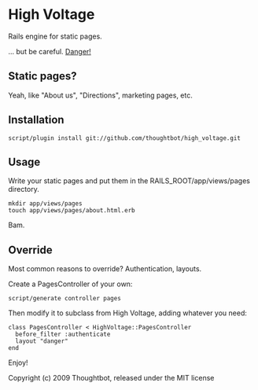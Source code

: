 High Voltage
============

Rails engine for static pages.

... but be careful. [Danger!](http://www.youtube.com/watch?v=HD5tnb2RBYg)

Static pages?
-------------

Yeah, like "About us", "Directions", marketing pages, etc.

Installation
------------

    script/plugin install git://github.com/thoughtbot/high_voltage.git

Usage
-----

Write your static pages and put them in the RAILS_ROOT/app/views/pages directory.

    mkdir app/views/pages
    touch app/views/pages/about.html.erb

Bam.

Override
--------

Most common reasons to override? Authentication, layouts.

Create a PagesController of your own:

    script/generate controller pages

Then modify it to subclass from High Voltage, adding whatever you need:

    class PagesController < HighVoltage::PagesController
      before_filter :authenticate
      layout "danger"
    end

Enjoy!

Copyright (c) 2009 Thoughtbot, released under the MIT license

